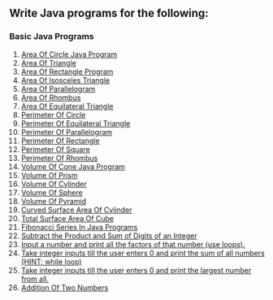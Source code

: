 ## Write Java programs for the following: 

### Basic Java Programs
1. [Area Of Circle Java Program](https://github.com/shubham-maurya-sm/Program-Practice-VS-Code/blob/main/Java/BasicJavaPrograms/AreaOfCircle.java)
2. [Area Of Triangle](https://github.com/shubham-maurya-sm/Program-Practice-VS-Code/blob/main/Java/BasicJavaPrograms/AreaOfTriangle.java)
3. [Area Of Rectangle Program](https://github.com/shubham-maurya-sm/Program-Practice-VS-Code/blob/main/Java/BasicJavaPrograms/AreaOfRectangle.java)
4. [Area Of Isosceles Triangle](https://github.com/shubham-maurya-sm/Program-Practice-VS-Code/blob/main/Java/BasicJavaPrograms/AreaOfIscoscelesTriangle.java)
5. [Area Of Parallelogram](https://github.com/shubham-maurya-sm/Program-Practice-VS-Code/blob/main/Java/BasicJavaPrograms/AreaOfParallelogram.java)
6. [Area Of Rhombus](https://github.com/shubham-maurya-sm/Program-Practice-VS-Code/blob/main/Java/BasicJavaPrograms/AreaOfRhombus.java)
7. [Area Of Equilateral Triangle](https://github.com/shubham-maurya-sm/Program-Practice-VS-Code/blob/main/Java/BasicJavaPrograms/AreaOfEquilateralTriangle.java)
8. [Perimeter Of Circle](https://github.com/shubham-maurya-sm/Program-Practice-VS-Code/blob/main/Java/BasicJavaPrograms/PerimeterCircle.java)
9. [Perimeter Of Equilateral Triangle](https://github.com/shubham-maurya-sm/Program-Practice-VS-Code/blob/main/Java/BasicJavaPrograms/PerimeterEquilateralTriangle.java)
10. [Perimeter Of Parallelogram](https://github.com/shubham-maurya-sm/Program-Practice-VS-Code/blob/main/Java/BasicJavaPrograms/PerimeterParallelogram.java)
11. [Perimeter Of Rectangle](https://github.com/shubham-maurya-sm/Program-Practice-VS-Code/blob/main/Java/BasicJavaPrograms/PerimeterRectangle.java)
12. [Perimeter Of Square](https://github.com/shubham-maurya-sm/Program-Practice-VS-Code/blob/main/Java/BasicJavaPrograms/PerimeterOfSquare.java)
13. [Perimeter Of Rhombus](https://github.com/shubham-maurya-sm/Program-Practice-VS-Code/blob/main/Java/BasicJavaPrograms/PerimeterOfRhombus.java)
14. [Volume Of Cone Java Program](https://github.com/shubham-maurya-sm/Program-Practice-VS-Code/blob/main/Java/BasicJavaPrograms/VolumeOfCone.java)
15. [Volume Of Prism](https://github.com/shubham-maurya-sm/Program-Practice-VS-Code/blob/main/Java/BasicJavaPrograms/VolumeOfPrism.java)
16. [Volume Of Cylinder](https://github.com/shubham-maurya-sm/Program-Practice-VS-Code/blob/main/Java/BasicJavaPrograms/VolumeOfCylinder.java)
17. [Volume Of Sphere](https://github.com/shubham-maurya-sm/Program-Practice-VS-Code/blob/main/Java/BasicJavaPrograms/VolumeOfSphere.java)
18. [Volume Of Pyramid](https://github.com/shubham-maurya-sm/Program-Practice-VS-Code/blob/main/Java/BasicJavaPrograms/VolumeOfPrism.java)
19. [Curved Surface Area Of Cylinder](https://github.com/shubham-maurya-sm/Program-Practice-VS-Code/blob/main/Java/BasicJavaPrograms/CurvedSurfaceAreaOfCylinder.java)
20. [Total Surface Area Of Cube](https://github.com/shubham-maurya-sm/Program-Practice-VS-Code/blob/main/Java/BasicJavaPrograms/TotalSurfaceAreaOfCube.java)
21. [Fibonacci Series In Java Programs](https://github.com/shubham-maurya-sm/Program-Practice-VS-Code/blob/main/Java/BasicJavaPrograms/FibonacciSeries.java)
22. [Subtract the Product and Sum of Digits of an Integer](https://github.com/shubham-maurya-sm/Program-Practice-VS-Code/blob/main/Java/BasicJavaPrograms/SubtractProductAndAdd.java)
23. [Input a number and print all the factors of that number (use loops).](https://github.com/shubham-maurya-sm/Program-Practice-VS-Code/blob/main/Java/BasicJavaPrograms/FindFactors.java)
24. [Take integer inputs till the user enters 0 and print the sum of all numbers
(HINT: while loop)](https://github.com/shubham-maurya-sm/Program-Practice-VS-Code/blob/main/Java/BasicJavaPrograms/SumOfAllNumbers.java)
25. [Take integer inputs till the user enters 0 and print the largest number from
all.](https://github.com/shubham-maurya-sm/Program-Practice-VS-Code/blob/main/Java/BasicJavaPrograms/PrintLargestNumber.java)
26. [Addition Of Two Numbers](https://github.com/shubham-maurya-sm/Program-Practice-VS-Code/blob/main/Java/BasicJavaPrograms/AddTwoNumbers.java)
